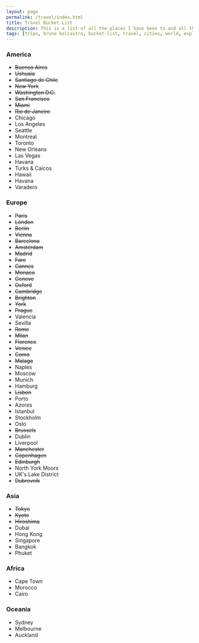 ```yaml
---
layout: page
permalink: /travel/index.html
title: Travel Bucket List
description: This is a list of all the places I have been to and all the places I want to visit.
tags: [trips, bruno belcastro, bucket-list, travel, cities, world, explore]
---
```


### America

* ~~Buenos Aires~~
* ~~Ushuaia~~
* ~~Santiago de Chile~~
* ~~New York~~
* ~~Washington D.C.~~
* ~~San Francisco~~
* ~~Miami~~
* ~~Rio de Janeiro~~
* Chicago
* Los Angeles
* Seattle
* Montreal
* Toronto
* New Orleans
* Las Vegas
* Havana
* Turks & Caicos
* Hawaii
* Havana
* Varadero

### Europe

* ~~Paris~~
* ~~London~~
* ~~Berlin~~
* ~~Vienna~~
* ~~Barcelona~~
* ~~Amsterdam~~
* ~~Madrid~~
* ~~Faro~~
* ~~Cannes~~
* ~~Monaco~~
* ~~Geneve~~
* ~~Oxford~~
* ~~Cambridge~~
* ~~Brighton~~
* ~~York~~
* ~~Prague~~
* Valencia
* Sevilla
* ~~Rome~~
* ~~Milan~~
* ~~Florence~~
* ~~Venice~~
* ~~Como~~
* ~~Malaga~~
* Naples
* Moscow
* Munich
* Hamburg
* ~~Lisbon~~
* Porto
* Azores
* Istanbul
* Stockholm
* Oslo
* ~~Brussels~~
* Dublin
* Liverpool
* ~~Manchester~~
* ~~Copenhagen~~
* ~~Edinburgh~~
* North York Moors
* UK's Lake District
* ~~Dubrovnik~~

### Asia

* ~~Tokyo~~
* ~~Kyoto~~
* ~~Hiroshima~~
* Dubai
* Hong Kong
* Singapore
* Bangkok
* Phuket

### Africa

* Cape Town
* Morocco
* Cairo

### Oceania

* Sydney
* Melbourne
* Auckland